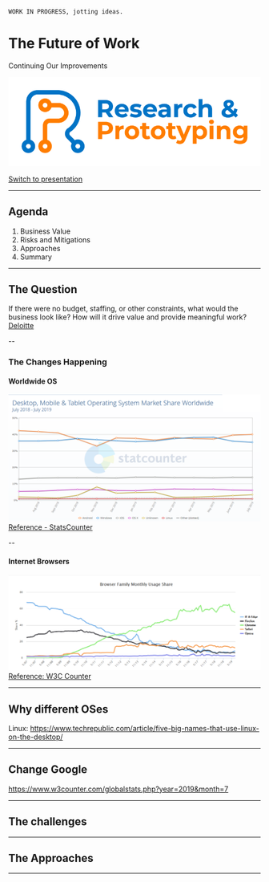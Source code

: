 ```
WORK IN PROGRESS, jotting ideas.
```


# The Future of Work
Continuing Our Improvements 

![IT Research and Prototyping](https://github.com/sara-sabr/ITResearch-Prototyping/raw/master/assets/img/RP_Logo_Wordmark-EN.png)

[Switch to presentation](https://sara-sabr.github.io/util-presentation/presentation.html?gh-scope=sara-sabr/ITResearch-Prototyping&gh-file=topics/devices/presentation.md)

---

## Agenda

1. Business Value
2. Risks and Mitigations
3. Approaches 
4. Summary 

---

## The Question

If there were no budget, staffing, or other constraints, what would the business look like? How will it drive value and provide meaningful work?  
[Deloitte](https://www2.deloitte.com/insights/us/en/focus/technology-and-the-future-of-work/tech-leaders-reimagining-work-workforce-workplace.html?id=us:2el:3lk:4di_gl:5eng:6di&range=4/207/3/1/3/43/84/0:1,4/207/3/1/3/43/84/0:145)

--

### The Changes Happening 

#### Worldwide OS

![OS Stat](./assets/os-2019-07.png)  
[Reference - StatsCounter](https://gs.statcounter.com/os-market-share/desktop-mobile-tablet/worldwide/#monthly-201807-201907)

--

#### Internet Browsers

![Browser Stat](./assets/browsers-2019-07.PNG)  
[Reference: W3C Counter](https://www.w3counter.com/trends)



---

## Why different OSes

Linux: https://www.techrepublic.com/article/five-big-names-that-use-linux-on-the-desktop/

---

## Change Google

https://www.w3counter.com/globalstats.php?year=2019&month=7

---

## The challenges

---

## The Approaches

---

